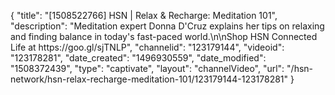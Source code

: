 {
    "title": "[1508522766] HSN | Relax & Recharge: Meditation 101",
    "description": "Meditation expert Donna D'Cruz explains her tips on relaxing and finding balance in today's fast-paced world.\n\nShop HSN Connected Life at https:\/\/goo.gl\/sjTNLP",
    "channelid": "123179144",
    "videoid": "123178281",
    "date_created": "1496930559",
    "date_modified": "1508372439",
    "type": "captivate",
    "layout": "channelVideo",
    "url": "\/hsn-network\/hsn-relax-recharge-meditation-101\/123179144-123178281"
}
